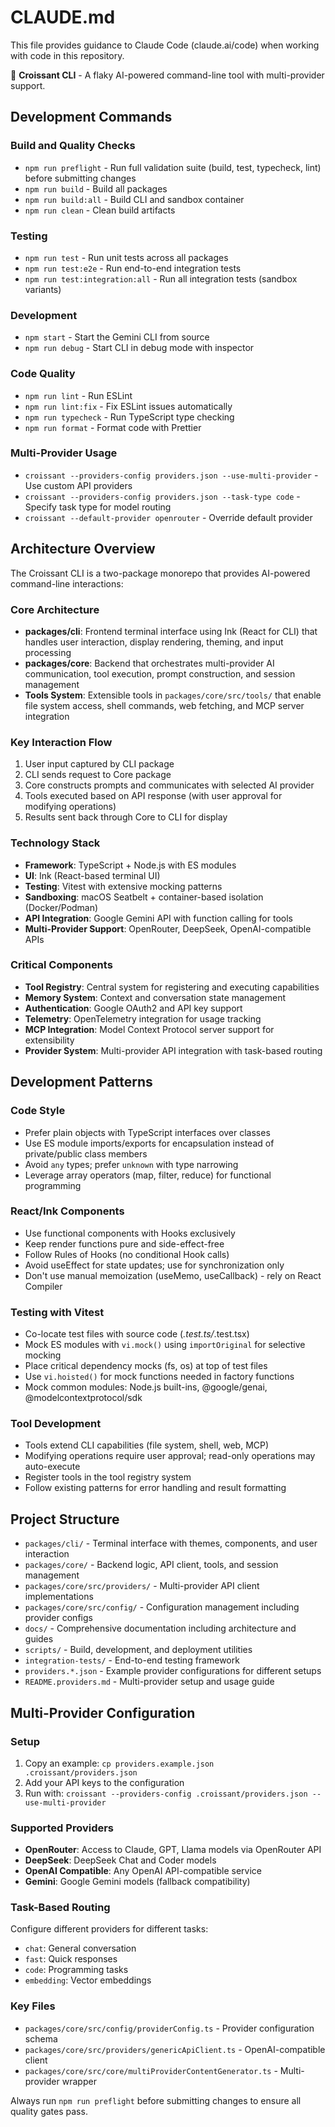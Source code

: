 # CLAUDE.md

This file provides guidance to Claude Code (claude.ai/code) when working with code in this repository.

🥐 **Croissant CLI** - A flaky AI-powered command-line tool with multi-provider support.

## Development Commands

### Build and Quality Checks
- `npm run preflight` - Run full validation suite (build, test, typecheck, lint) before submitting changes
- `npm run build` - Build all packages
- `npm run build:all` - Build CLI and sandbox container
- `npm run clean` - Clean build artifacts

### Testing
- `npm run test` - Run unit tests across all packages
- `npm run test:e2e` - Run end-to-end integration tests
- `npm run test:integration:all` - Run all integration tests (sandbox variants)

### Development
- `npm start` - Start the Gemini CLI from source
- `npm run debug` - Start CLI in debug mode with inspector

### Code Quality
- `npm run lint` - Run ESLint
- `npm run lint:fix` - Fix ESLint issues automatically
- `npm run typecheck` - Run TypeScript type checking
- `npm run format` - Format code with Prettier

### Multi-Provider Usage
- `croissant --providers-config providers.json --use-multi-provider` - Use custom API providers
- `croissant --providers-config providers.json --task-type code` - Specify task type for model routing
- `croissant --default-provider openrouter` - Override default provider

## Architecture Overview

The Croissant CLI is a two-package monorepo that provides AI-powered command-line interactions:

### Core Architecture
- **packages/cli**: Frontend terminal interface using Ink (React for CLI) that handles user interaction, display rendering, theming, and input processing
- **packages/core**: Backend that orchestrates multi-provider AI communication, tool execution, prompt construction, and session management
- **Tools System**: Extensible tools in `packages/core/src/tools/` that enable file system access, shell commands, web fetching, and MCP server integration

### Key Interaction Flow
1. User input captured by CLI package
2. CLI sends request to Core package 
3. Core constructs prompts and communicates with selected AI provider
4. Tools executed based on API response (with user approval for modifying operations)  
5. Results sent back through Core to CLI for display

### Technology Stack
- **Framework**: TypeScript + Node.js with ES modules
- **UI**: Ink (React-based terminal UI)
- **Testing**: Vitest with extensive mocking patterns
- **Sandboxing**: macOS Seatbelt + container-based isolation (Docker/Podman)
- **API Integration**: Google Gemini API with function calling for tools
- **Multi-Provider Support**: OpenRouter, DeepSeek, OpenAI-compatible APIs

### Critical Components
- **Tool Registry**: Central system for registering and executing capabilities
- **Memory System**: Context and conversation state management
- **Authentication**: Google OAuth2 and API key support
- **Telemetry**: OpenTelemetry integration for usage tracking
- **MCP Integration**: Model Context Protocol server support for extensibility
- **Provider System**: Multi-provider API integration with task-based routing

## Development Patterns

### Code Style
- Prefer plain objects with TypeScript interfaces over classes
- Use ES module imports/exports for encapsulation instead of private/public class members  
- Avoid `any` types; prefer `unknown` with type narrowing
- Leverage array operators (map, filter, reduce) for functional programming

### React/Ink Components
- Use functional components with Hooks exclusively
- Keep render functions pure and side-effect-free
- Follow Rules of Hooks (no conditional Hook calls)
- Avoid useEffect for state updates; use for synchronization only
- Don't use manual memoization (useMemo, useCallback) - rely on React Compiler

### Testing with Vitest
- Co-locate test files with source code (*.test.ts/*.test.tsx)
- Mock ES modules with `vi.mock()` using `importOriginal` for selective mocking
- Place critical dependency mocks (fs, os) at top of test files
- Use `vi.hoisted()` for mock functions needed in factory functions
- Mock common modules: Node.js built-ins, @google/genai, @modelcontextprotocol/sdk

### Tool Development
- Tools extend CLI capabilities (file system, shell, web, MCP)
- Modifying operations require user approval; read-only operations may auto-execute
- Register tools in the tool registry system
- Follow existing patterns for error handling and result formatting

## Project Structure

- `packages/cli/` - Terminal interface with themes, components, and user interaction
- `packages/core/` - Backend logic, API client, tools, and session management  
- `packages/core/src/providers/` - Multi-provider API client implementations
- `packages/core/src/config/` - Configuration management including provider configs
- `docs/` - Comprehensive documentation including architecture and guides
- `scripts/` - Build, development, and deployment utilities
- `integration-tests/` - End-to-end testing framework
- `providers.*.json` - Example provider configurations for different setups
- `README.providers.md` - Multi-provider setup and usage guide

## Multi-Provider Configuration

### Setup
1. Copy an example: `cp providers.example.json .croissant/providers.json`
2. Add your API keys to the configuration
3. Run with: `croissant --providers-config .croissant/providers.json --use-multi-provider`

### Supported Providers
- **OpenRouter**: Access to Claude, GPT, Llama models via OpenRouter API
- **DeepSeek**: DeepSeek Chat and Coder models
- **OpenAI Compatible**: Any OpenAI API-compatible service
- **Gemini**: Google Gemini models (fallback compatibility)

### Task-Based Routing
Configure different providers for different tasks:
- `chat`: General conversation
- `fast`: Quick responses  
- `code`: Programming tasks
- `embedding`: Vector embeddings

### Key Files
- `packages/core/src/config/providerConfig.ts` - Provider configuration schema
- `packages/core/src/providers/genericApiClient.ts` - OpenAI-compatible client
- `packages/core/src/core/multiProviderContentGenerator.ts` - Multi-provider wrapper

Always run `npm run preflight` before submitting changes to ensure all quality gates pass.
